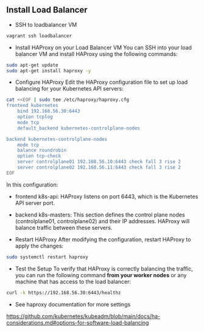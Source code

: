 ## Install Load Balancer

- SSH to loadbalancer VM

```bash
vagrant ssh loadbalancer
```

- Install HAProxy on your Load Balancer VM
You can SSH into your load balancer VM and install HAProxy using the following commands:

```bash
sudo apt-get update
sudo apt-get install haproxy -y
```

- Configure HAProxy
Edit the HAProxy configuration file to set up load balancing for your Kubernetes API servers:

```bash
cat <<EOF | sudo tee /etc/haproxy/haproxy.cfg
frontend kubernetes
    bind 192.168.56.30:6443
    option tcplog
    mode tcp
    default_backend kubernetes-controlplane-nodes

backend kubernetes-controlplane-nodes
    mode tcp
    balance roundrobin
    option tcp-check
    server controlplane01 192.168.56.10:6443 check fall 3 rise 2
    server controlplane02 192.168.56.11:6443 check fall 3 rise 2
EOF

```

In this configuration:

- frontend k8s-api: HAProxy listens on port 6443, which is the Kubernetes API server port.
- backend k8s-masters: This section defines the control plane nodes (controlplane01, controlplane02) and their IP addresses. HAProxy will balance traffic between these servers.

- Restart HAProxy
After modifying the configuration, restart HAProxy to apply the changes:

```bash
sudo systemctl restart haproxy
```

- Test the Setup
To verify that HAProxy is correctly balancing the traffic, you can run the following command **from your worker nodes** or any machine that has access to the load balancer:

```bash
curl -k https://192.168.56.30:6443/healthz
```

- See haproxy documentation for more settings

https://github.com/kubernetes/kubeadm/blob/main/docs/ha-considerations.md#options-for-software-load-balancing